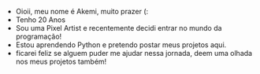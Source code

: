 - Oioii, meu nome é Akemi, muito prazer (:
- Tenho 20 Anos
- Sou uma Pixel Artist e recentemente decidi entrar no mundo da programação!
- Estou aprendendo Python e pretendo postar meus projetos aqui.
- ficarei feliz se alguem puder me ajudar nessa jornada, deem uma olhada nos meus projetos também!
